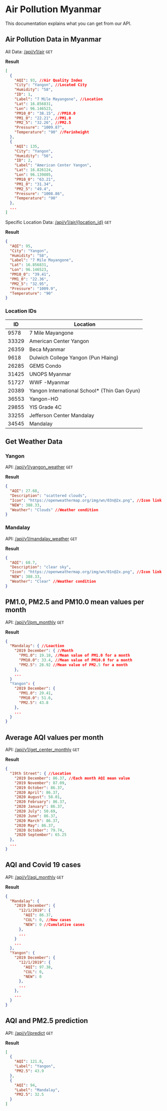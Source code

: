 
# Air Pollution Myanmar

This documentation explains what you can get from our API.

## Air Pollution Data in Myanmar

All Data: [/api/v1/air](https://myanmarairpollution.herokuapp.com/api/v1/air "Get all air pollution data") ```GET```

**Result**

```json
[
  {
    "AQI": 93, //Air Quality Index
    "City": "Yangon", //Located City
    "Humidity": "58",
    "ID": 1,
    "Label": "7 Mile Mayangone", //Location
    "Lat": 16.856831,
    "Lon": 96.146523,
    "PM10_0": "38.15", //PM10.0
    "PM1_0": "22.21", //PM1.0
    "PM2_5": "32.26", //PM2.5
    "Pressure": "1009.87",
    "Temperature": "90" //Ferinheight
  },
  {
    "AQI": 135,
    "City": "Yangon",
    "Humidity": "56",
    "ID": 2,
    "Label": "American Center Yangon",
    "Lat": 16.826124,
    "Lon": 96.139805,
    "PM10_0": "63.21",
    "PM1_0": "31.34",
    "PM2_5": "49.4",
    "Pressure": "1008.86",
    "Temperature": "90"
  },
  ...
]
```

Specific Location Data: [/api/v1/air/{location_id}](https://myanmarairpollution.herokuapp.com/api/v1/air/9578 "Get all air pollution data from ID 9578") ```GET```

**Result**

```json
{
  "AQI": 95,
  "City": "Yangon",
  "Humidity": "58",
  "Label": "7 Mile Mayangone",
  "Lat": 16.856831,
  "Lon": 96.146523,
  "PM10_0": "39.41",
  "PM1_0": "22.36",
  "PM2_5": "32.95",
  "Pressure": "1009.9",
  "Temperature": "90"
}
```

### Location IDs
|ID|Location|
|---|---|
|9578|7 Mile Mayangone|
|33329|American Center Yangon|
|26359|Beca Myanmar|
|9618|Dulwich College Yangon (Pun Hlaing)|
|26285|GEMS Condo|
|31425|UNOPS Myanmar|
|51727|WWF -Myanmar|
|20389|Yangon International School* (Thin Gan Gyun)|
|36553|Yangon-HO|
|29855|YIS Grade 4C|
|33255|Jefferson Center Mandalay|
|34545|Mandalay|

## Get Weather Data

### Yangon

API: [/api/v1/yangon_weather](https://myanmarairpollution.herokuapp.com/api/v1/yangon_weather "Get yangon weather data") ```GET```

**Result**

```json
{
  "AQI": 27.68,
  "Description": "scattered clouds",
  "Icon": "https://openweathermap.org/img/wn/03n@2x.png", //Icon link
  "NEW": 388.33,
  "Weather": "Clouds" //Weather condition
}
```

### Mandalay

API: [/api/v1/mandalay_weather](https://myanmarairpollution.herokuapp.com/api/v1/mandalay_weather "Get yangon weather data") ```GET```

**Result**

```json
{
  "AQI": 60.7,
  "Description": "clear sky",
  "Icon": "https://openweathermap.org/img/wn/01n@2x.png", //Icon link
  "NEW": 388.33,
  "Weather": "Clear" //Weather condition
}
```

## PM1.0, PM2.5 and PM10.0 mean values per month

API: [/api/v1/pm_monthly](https://myanmarairpollution.herokuapp.com/api/v1/pm_monthly "Get PM values") ```GET```

**Result**

```json
{
  "Mandalay": { //Loaction
    "2019 December": { //Month
      "PM1.0": 19.18, //Mean value of PM1.0 for a month
      "PM10.0": 33.4, //Mean value of PM10.0 for a month
      "PM2.5": 28.92 //Mean value of PM2.5 for a month
    },
    ...
  }
  "Yangon": {
    "2019 December": {
      "PM1.0": 29.41,
      "PM10.0": 51.6,
      "PM2.5": 43.8
    },
    ...
  }
}
```

## Average AQI values per month

API: [/api/v1/get_center_monthly](https://myanmarairpollution.herokuapp.com/api/v1/get_center_monthly "Get AQI values") ```GET```

**Result**

```json
{
  "19th Street": { //Location
    "2019 December": 86.37, //Each month AQI mean value
    "2019 November": 87.09,
    "2019 October": 86.37,
    "2020 April": 86.37,
    "2020 August": 58.01,
    "2020 February": 86.37,
    "2020 January": 86.37,
    "2020 July": 50.69,
    "2020 June": 86.37,
    "2020 March": 86.37,
    "2020 May": 86.37,
    "2020 October": 79.74,
    "2020 September": 65.25
  },
  ...
}
```

## AQI and Covid 19 cases

API: [/api/v1/aqi_monthly](https://myanmarairpollution.herokuapp.com/api/v1/aqi_monthly "Get AQI and Covid 19 cases") ```GET```

**Result**

```json
{
  "Mandalay": {
    "2019 December": {
      "12/1/2019": {
        "AQI": 86.37,
        "CUL": 0, //New cases
        "NEW": 0 //Cumulative cases
      },
      ...
    }
    ...
  },
  "Yangon": {
    "2019 December": {
      "12/1/2019": {
        "AQI": 97.38,
        "CUL": 0,
        "NEW": 0
      },
      ...
    },
    ...
  }
}
```

## AQI and PM2.5 prediction

API: [/api/v1/predict](https://myanmarairpollution.herokuapp.com/api/v1/predict "Get AQI and Covid 19 cases") ```GET```

**Result**

```json
[
  {
    "AQI": 121.8,
    "Label": "Yangon",
    "PM2.5": 43.9
  },
  {
    "AQI": 94,
    "Label": "Mandalay",
    "PM2.5": 32.5
  }
]
```